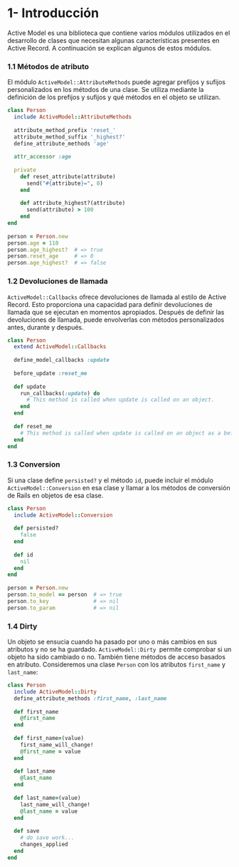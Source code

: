 # 1- Introducción

Active Model es una biblioteca que contiene varios módulos utilizados en el desarrollo de clases que necesitan algunas características presentes en Active Record. A continuación se explican algunos de estos módulos.



### 1.1 Métodos de atributo

El módulo `ActiveModel::AttributeMethods` puede agregar prefijos y sufijos personalizados en los métodos de una clase. Se utiliza mediante la definición de los prefijos y sufijos y qué métodos en el objeto se utilizan.

```ruby
class Person
  include ActiveModel::AttributeMethods
 
  attribute_method_prefix 'reset_'
  attribute_method_suffix '_highest?'
  define_attribute_methods 'age'
 
  attr_accessor :age
 
  private
    def reset_attribute(attribute)
      send("#{attribute}=", 0)
    end
 
    def attribute_highest?(attribute)
      send(attribute) > 100
    end
end
 
person = Person.new
person.age = 110
person.age_highest?  # => true
person.reset_age     # => 0
person.age_highest?  # => false
```



### 1.2 Devoluciones de llamada

`ActiveModel::Callbacks` ofrece devoluciones de llamada al estilo de Active Record. Esto proporciona una capacidad para definir devoluciones de llamada que se ejecutan en momentos apropiados. Después de definir las devoluciones de llamada, puede envolverlas con métodos personalizados antes, durante y después.

```ruby
class Person
  extend ActiveModel::Callbacks
 
  define_model_callbacks :update
 
  before_update :reset_me
 
  def update
    run_callbacks(:update) do
      # This method is called when update is called on an object.
    end
  end
 
  def reset_me
    # This method is called when update is called on an object as a before_update callback is defined.
  end
end
```



### 1.3 Conversion

Si una clase define `persisted?` y el método `id`, puede incluir el módulo `ActiveModel::Conversion` en esa clase y llamar a los métodos de conversión de Rails en objetos de esa clase.

```ruby
class Person
  include ActiveModel::Conversion
 
  def persisted?
    false
  end
 
  def id
    nil
  end
end
 
person = Person.new
person.to_model == person  # => true
person.to_key              # => nil
person.to_param            # => nil
```



### 1.4 Dirty

Un objeto se ensucia cuando ha pasado por uno o más cambios en sus atributos y no se ha guardado. `ActiveModel::Dirty `permite comprobar si un objeto ha sido cambiado o no. También tiene métodos de acceso basados en atributo. Consideremos una clase `Person` con los atributos `first_name` y `last_name`:

```ruby
class Person
  include ActiveModel::Dirty
  define_attribute_methods :first_name, :last_name
 
  def first_name
    @first_name
  end
 
  def first_name=(value)
    first_name_will_change!
    @first_name = value
  end
 
  def last_name
    @last_name
  end
 
  def last_name=(value)
    last_name_will_change!
    @last_name = value
  end
 
  def save
    # do save work...
    changes_applied
  end
end
```













